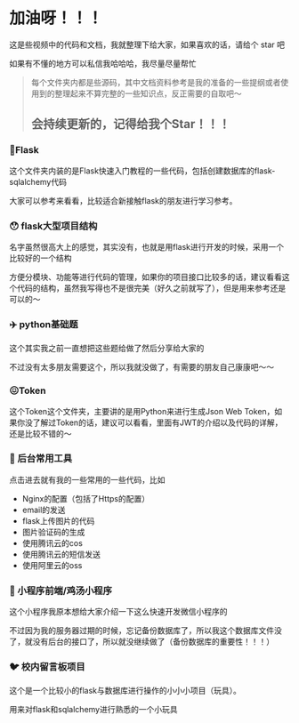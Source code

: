# 加油呀！！！

这是些视频中的代码和文档，我就整理下给大家，如果喜欢的话，请给个 star 吧

如果有不懂的地方可以私信我哈哈哈，我尽量尽量帮忙

>   每个文件夹内都是些源码，其中文档资料参考是我的准备的一些提纲或者使用到的整理起来不算完整的一些知识点，反正需要的自取吧～
>
>   ## 会持续更新的，记得给我个Star！！！

### 📃Flask

这个文件夹内装的是Flask快速入门教程的一些代码，包括创建数据库的flask-sqlalchemy代码

大家可以参考来看看，比较适合新接触flask的朋友进行学习参考。

### 😯 flask大型项目结构

名字虽然很高大上的感觉，其实没有，也就是用flask进行开发的时候，采用一个比较好的一个结构

方便分模块、功能等进行代码的管理，如果你的项目接口比较多的话，建议看看这个代码的结构，虽然我写得也不是很完美（好久之前就写了），但是用来参考还是可以的～

### ✈️ python基础题

这个其实我之前一直想把这些题给做了然后分享给大家的

不过没有太多朋友需要这个，所以我就没做了，有需要的朋友自己康康吧～～

### 😖Token

这个Token这个文件夹，主要讲的是用Python来进行生成Json Web Token，如果你没了解过Token的话，建议可以看看，里面有JWT的介绍以及代码的详解，还是比较不错的～

### 🔧 后台常用工具

点击进去就有我的一些常用的一些代码，比如

-   Nginx的配置（包括了Https的配置）
-   email的发送
-   flask上传图片的代码
-   图片验证码的生成
-   使用腾讯云的cos
-   使用腾讯云的短信发送
-   使用阿里云的oss



### 🎸 小程序前端/鸡汤小程序

这个小程序我原本想给大家介绍一下这么快速开发微信小程序的

不过因为我的服务器过期的时候，忘记备份数据库了，所以我这个数据库文件没了，就没有后台的接口了，所以就没继续做了（备份数据库的重要性！！！）

### 🐦 校内留言板项目

这个是一个比较小的flask与数据库进行操作的小小小项目（玩具）。

用来对flask和sqlalchemy进行熟悉的一个小玩具
